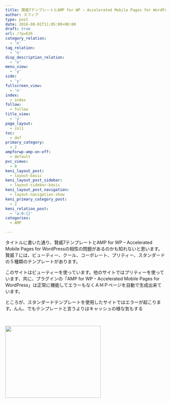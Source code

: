```yaml
---
title: 賢威7テンプレートとAMP for WP – Accelerated Mobile Pages for WordPressの相性
author: スフィア
type: post
date: 2018-08-01T11:05:00+00:00
draft: true
url: /?p=626
category_relation:
  - 'n'
tag_relation:
  - 'n'
disp_description_relation:
  - 'n'
menu_view:
  - 'y'
side:
  - 'y'
fullscreen_view:
  - 'n'
index:
  - index
follow:
  - follow
title_view:
  - 'y'
page_layout:
  - col1
toc:
  - def
primary_category:
  - 2
ampforwp-amp-on-off:
  - default
pvc_views:
  - 8
keni_layout_post:
  - layout-basic
keni_layout_post_sidebar:
  - layout-sidebar-basic
keni_layout_post_navigation:
  - layout-navigation-show
keni_primary_category_post:
  - 2
keni_relation_post:
  - 'a:0:{}'
categories:
  - AMP

---
```

タイトルに書いた通り、賢威7テンプレートとAMP for WP &#8211; Accelerated Mobile Pages for WordPressの相性の問題があるのかも知れないと思います。賢威７には、ビューティー、クール、コーポレート、プリティー、スタンダードの５種類のテンプレートがあります。

このサイトはビューティーを使っています。他のサイトではプリティーを使っています、共に、プラグインの「AMP for WP &#8211; Accelerated Mobile Pages for WordPress」は正常に機能してエラーもなくＡＭＰページを自動で生成出来ています。

ところが、スタンダードテンプレートを使用したサイトではエラーが起こります。んん、でもテンプレートと言うよりはキャッシュの様な気もする

&nbsp;

<img class="alignnone size-medium wp-image-630" src="https://okanemochi.tk/wp-content/uploads/2018/07/std_err1-300x226.png" alt="" width="300" height="226" srcset="https://okanemochi.tk/wp-content/uploads/2018/07/std_err1-300x226.png 300w, https://okanemochi.tk/wp-content/uploads/2018/07/std_err1-768x579.png 768w, https://okanemochi.tk/wp-content/uploads/2018/07/std_err1.png 814w" sizes="(max-width: 300px) 100vw, 300px" />